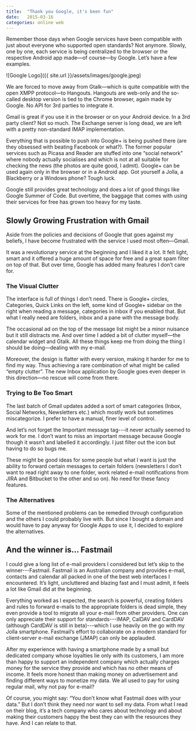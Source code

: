 ```yaml
---
title:  "Thank you Google, it's been fun"
date:   2015-03-16
categories: online web
---
```


Remember those days when Google services have been compatible with just about everyone who supported open standards? 
Not anymore. Slowly, one by one, each service is being centralized to the browser or the respective Android app made—of course—by Google. 
Let’s have a few examples.

![Google Logo]({{ site.url }}/assets/images/google.jpeg)

We are forced to move away from Gtalk—which is quite compatible with the open XMPP protocol—to Hangouts. 
Hangouts are web-only and the so-called desktop version is tied to the Chrome browser, again made by Google. 
No API for 3rd parties to integrate it.

Gmail is great if you use it in the browser or on your Android device. 
In a 3rd party client? Not so much. 
The Exchange server is long dead, we are left with a pretty non-standard IMAP implementation.

Everything that is possible to push into Google+ is being pushed there (are they obsessed with beating Facebook or what?). 
The former popular services such as Picasa and Reader are stuffed into one “social network” where nobody actually socialises 
and which is not at all suitable for checking the news (the photos are quite good, I admit). 
Google+ can be used again only in the browser or in a Android app. Got yourself a Jolla, a Blackberry or a Windows phone? Tough luck.

Google still provides great technology and does a lot of good things like Google Summer of Code. 
But overtime, the baggage that comes with using their services for free has grown too heavy for my taste.

## Slowly Growing Frustration with Gmail
Aside from the policies and decisions of Google that goes against my beliefs, I have become frustrated with the service I used most often—Gmail.

It was a revolutionary service at the beginning and I liked it a lot. 
It felt light, smart and it offered a huge amount of space for free and a great spam filter on top of that. 
But over time, Google has added many features I don’t care for.

### The Visual Clutter
The interface is full of things I don’t need. 
There is Google+ circles, Categories, Quick Links on the left, some kind of Google+ sidebar on the right when reading a message, 
categories in inbox if you enabled that. 
But what I really need are folders, inbox and a pane with the message body.

The occasional ad on the top of the message list might be a minor nuisance but it still distracts me. 
And over time I added a bit of clutter myself—the calendar widget and Gtalk. 
All these things keep me from doing the thing I should be doing—dealing with my e-mail.

Moreover, the design is flatter with every version, making it harder for me to find my way. 
Thus achieving a rare combination of what might be called “empty clutter”. 
The new Inbox application by Google goes even deeper in this direction—no rescue will come from there.


### Trying to Be Too Smart
The last batch of Gmail updates added a sort of smart categories (Inbox, Social Networks, Newsletters etc.) which mostly work but sometimes miscategorize. 
I prefer to have a manual, finer level of control.

And let’s not forget the Important message tag---it never actually seemed to work for me. 
I don’t want to miss an important message because Google though it wasn’t and labelled it accordingly. 
I just filter out the icon but having to do so bugs me.

These might be good ideas for some people but what I want is just the ability to forward certain messages to certain folders 
(newsletters I don’t want to read right away to one folder, work related e-mail notifications from JIRA and Bitbucket to the other and so on). 
No need for these fancy features.

### The Alternatives
Some of the mentioned problems can be remedied through configuration and the others I could probably live with. 
But since I bought a domain and would have to pay anyway for Google Apps to use it, I decided to explore the alternatives.

## And the winner is... Fastmail
I could give a long list of e-mail providers I considered but let’s skip to the winner---Fastmail. 
Fastmail is an Australian company and provides e-mail, contacts and calendar all packed in one of the best web interfaces I encountered. 
It’s light, uncluttered and blazing fast and I must admit, it feels a lot like Gmail did at the beginning.

Everything worked as I expected, the search is powerful, creating folders and rules to forward e-mails to the appropriate folders is dead simple, 
they even provide a tool to migrate all your e-mail from other providers. One can only appreciate their support for standards---IMAP, CalDAV and CardDAV 
(although CardDAV is still in beta)---which I use heavily on the go with my Jolla smartphone. 
Fastmail’s effort to collaborate on a modern standard for client-server e-mail exchange (JMAP) can only be applauded.

After my experience with having a smartphone made by a small but dedicated company whose loyalties lie only with its customers, 
I am more than happy to support an independent company which actually charges money for the service they provide and which has no other means of income. 
It feels more honest than making money on advertisement and finding different ways to monetize my data. We all used to pay for using regular mail, why not pay for e-mail?

Of course, you might say: “You don’t know what Fastmail does with your data.” 
But I don’t think they need nor want to sell my data. 
From what I read on their blog, it’s a tech company who cares about technology and about making their customers happy the best they can with the resources they have. 
And I can relate to that.
